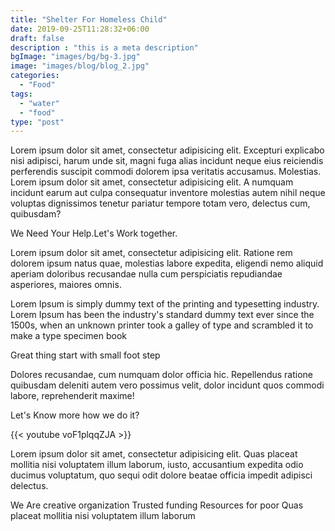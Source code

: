 ```yaml
---
title: "Shelter For Homeless Child"
date: 2019-09-25T11:28:32+06:00
draft: false
description : "this is a meta description"
bgImage: "images/bg/bg-3.jpg"
image: "images/blog/blog_2.jpg"
categories: 
  - "Food"
tags:
  - "water"
  - "food"
type: "post"
---
```


Lorem ipsum dolor sit amet, consectetur adipisicing elit. Excepturi explicabo nisi adipisci, harum unde sit, magni fuga alias incidunt neque eius reiciendis perferendis suscipit commodi dolorem ipsa veritatis accusamus. Molestias. Lorem ipsum dolor sit amet, consectetur adipisicing elit. A numquam incidunt earum aut culpa consequatur inventore molestias autem nihil neque voluptas dignissimos tenetur pariatur tempore totam vero, delectus cum, quibusdam?

We Need Your Help.Let's Work together.

Lorem ipsum dolor sit amet, consectetur adipisicing elit. Ratione rem dolorem ipsum natus quae, molestias labore expedita, eligendi nemo aliquid aperiam doloribus recusandae nulla cum perspiciatis repudiandae asperiores, maiores omnis.

Lorem Ipsum is simply dummy text of the printing and typesetting industry. Lorem Ipsum has been the industry's standard dummy text ever since the 1500s, when an unknown printer took a galley of type and scrambled it to make a type specimen book

Great thing start with small foot step

Dolores recusandae, cum numquam dolor officia hic. Repellendus ratione quibusdam deleniti autem vero possimus velit, dolor incidunt quos commodi labore, reprehenderit maxime!

Let's Know more how we do it?

{{< youtube voF1plqqZJA >}}

Lorem ipsum dolor sit amet, consectetur adipisicing elit. Quas placeat mollitia nisi voluptatem illum laborum, iusto, accusantium expedita odio ducimus voluptatum, quo sequi odit dolore beatae officia impedit adipisci delectus.

We Are creative organization
Trusted funding Resources for poor
Quas placeat mollitia nisi voluptatem illum laborum